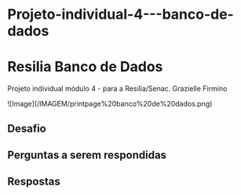 # Projeto-individual-4---banco-de-dados

<h1> Resilia Banco de Dados</h1>
Projeto individual módulo 4 - para a Resilia/Senac. 
Grazielle Firmino 
<p>
![Image](/IMAGEM/printpage%20banco%20de%20dados.png)

<h2><strong> Desafio</strong><h2>


<h2><strong> Perguntas a serem respondidas</strong><h2>


<h2><strong> Respostas</strong><h2>